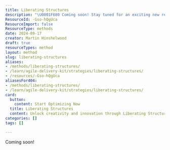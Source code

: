 ```yaml
---
title: Liberating Structures
description: "\U0001F680 Coming soon! Stay tuned for an exciting new resource that will enhance your experience and knowledge. Don't miss out!"
ResourceId: -Gso-hQgUca
ResourceImport: false
ResourceType: methods
date: 2024-09-17
creator: Martin Hinshelwood
draft: true
resourceTypes: method
layout: method
slug: liberating-structures
aliases:
- /methods/liberating-structures/
- /learn/agile-delivery-kit/strategies/liberating-structures/
- /resources/-Gso-hQgUca
aliasesFor404:
- /methods/liberating-structures/
- /learn/agile-delivery-kit/strategies/liberating-structures/
card:
  button:
    content: Start Optimizing Now
  title: Liberating Structures
  content: Unlock creativity and innovation through Liberating Structures. Engage your team in dynamic, inclusive conversations that drive impactful outcomes.
categories: []
tags: []

---
```

Coming soon!
